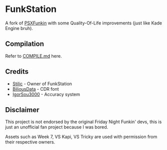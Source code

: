 # FunkStation
A fork of [PSXFunkin](https://github.com/cuckydev/PSXFunkin) with some Quality-Of-Life improvements (just like Kade Engine bruh).

## Compilation
Refer to [COMPILE.md](/COMPILE.md) here.

## Credits
- [Stilic](https://github.com/Stilic) - Owner of FunkStation
- [BiliousData](https://github.com/BiliousData) - CDR font
- [IgorSou3000](https://github.com/IgorSou3000) - Accuracy system

## Disclaimer
This project is not endorsed by the original Friday Night Funkin' devs, this is just an unofficial fan project because I was bored.

Assets such as Week 7, VS Kapi, VS Tricky are used with permission from their respective owners.
